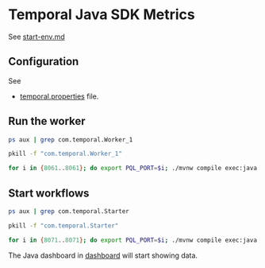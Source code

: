 
# Temporal Java SDK Metrics

See [start-env.md](../start-env.md)

## Configuration

See 
- [temporal.properties](./src/main/resources/temporal.properties) file.


## Run the worker
``` bash
ps aux | grep com.temporal.Worker_1

pkill -f "com.temporal.Worker_1"

for i in {8061..8061}; do export PQL_PORT=$i; ./mvnw compile exec:java -Dexec.mainClass="com.temporal.Worker_1" & done
```


## Start workflows



``` bash
ps aux | grep com.temporal.Starter

pkill -f "com.temporal.Starter"

for i in {8071..8071}; do export PQL_PORT=$i; ./mvnw compile exec:java -Dexec.mainClass="com.temporal.Starter" & done
```



The Java dashboard in [dashboard](http://localhost:3000/) will start showing data.
